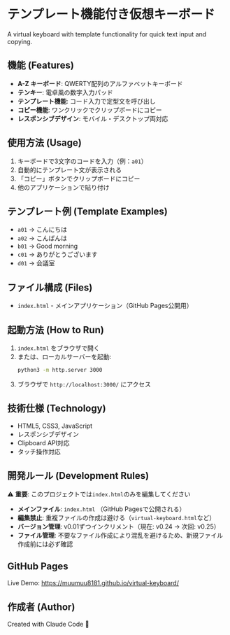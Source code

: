 # テンプレート機能付き仮想キーボード

A virtual keyboard with template functionality for quick text input and copying.

## 機能 (Features)

- **A-Z キーボード**: QWERTY配列のアルファベットキーボード
- **テンキー**: 電卓風の数字入力パッド
- **テンプレート機能**: コード入力で定型文を呼び出し
- **コピー機能**: ワンクリックでクリップボードにコピー
- **レスポンシブデザイン**: モバイル・デスクトップ両対応

## 使用方法 (Usage)

1. キーボードで3文字のコードを入力（例：`a01`）
2. 自動的にテンプレート文が表示される
3. 「コピー」ボタンでクリップボードにコピー
4. 他のアプリケーションで貼り付け

## テンプレート例 (Template Examples)

- `a01` → こんにちは
- `a02` → こんばんは
- `b01` → Good morning
- `c01` → ありがとうございます
- `d01` → 会議室

## ファイル構成 (Files)

- `index.html` - メインアプリケーション（GitHub Pages公開用）

## 起動方法 (How to Run)

1. `index.html` をブラウザで開く
2. または、ローカルサーバーを起動:
   ```bash
   python3 -m http.server 3000
   ```
3. ブラウザで `http://localhost:3000/` にアクセス

## 技術仕様 (Technology)

- HTML5, CSS3, JavaScript
- レスポンシブデザイン
- Clipboard API対応
- タッチ操作対応

## 開発ルール (Development Rules)

⚠️ **重要**: このプロジェクトでは`index.html`のみを編集してください

- **メインファイル**: `index.html` （GitHub Pagesで公開される）
- **編集禁止**: 重複ファイルの作成は避ける（`virtual-keyboard.html`など）
- **バージョン管理**: v0.01ずつインクリメント（現在: v0.24 → 次回: v0.25）
- **ファイル管理**: 不要なファイル作成により混乱を避けるため、新規ファイル作成前には必ず確認

## GitHub Pages

Live Demo: https://muumuu8181.github.io/virtual-keyboard/

## 作成者 (Author)

Created with Claude Code 🤖